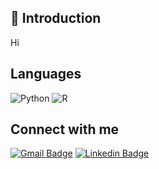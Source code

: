 <h2>💬 Introduction</h2>
Hi

## Languages
![Python](https://img.shields.io/badge/-Python-306998?style=flat-square&labelColor=323330&logo=Python)
![R](https://img.shields.io/badge/-R-165CAA?style=flat-square&labelColor=323330&logo=R)

## Connect with me
[![Gmail Badge](https://img.shields.io/badge/-Chandra_Dzaki-c14438?style=flat&logo=Gmail&logoColor=white&link=mailto:chandradzakikusuma@gmail.com)](mailto:chandradzakikusuma@gmail.com)
[![Linkedin Badge](https://img.shields.io/badge/-Chandradzaki-blue?style=flat&logo=Linkedin&logoColor=white&link=https://www.linkedin.com/in/chandradzaki/)](https://www.linkedin.com/in/chandradzaki/)

<br/>
<!---
chndrdz/chndrdz is a ✨ special ✨ repository because its `README.md` (this file) appears on your GitHub profile.
You can click the Preview link to take a look at your changes.
--->
